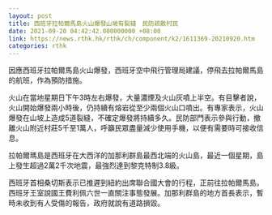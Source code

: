 ```yaml
---
layout: post
title: 西班牙拉帕爾馬島火山爆發山坡有裂縫　民防疏散村民
date: 2021-09-20 04:42:42.000000000 +08:00
link: https://news.rthk.hk/rthk/ch/component/k2/1611369-20210920.htm
categories: rthk
---
```


因應西班牙拉帕爾馬島火山爆發，西班牙空中飛行管理局建議，停飛去拉帕爾馬島的航班，作為預防措施。

火山在當地星期日下午3時左右爆發，大量濃煙及火山灰噴上半空。有目擊者說，火山開始爆發兩小時後，仍持續有熔岩從至少兩個火山口噴出。有專家表示，火山爆發在山坡上造成5道裂縫，不確定爆發將持續多久。民防部門表示參與行動，撤離火山附近村莊5千至1萬人，呼籲民眾盡量減少使用手機，以便有需要時可接收信息。

拉帕爾瑪島是西班牙在大西洋的加那利群島最西北端的火山島，最近一個星期，島上發生超過2萬2千次地震，最強烈達到黎克特制3.8級。

西班牙首相桑切斯表示已推遲到紐約出席聯合國大會的行程，正前往拉帕爾馬島。西班牙王室說國王費利佩六世一直關注事態發展。加那利群島的地方首長表示，暫時未收到有人受傷的報告，政府就說有道路損毀。
